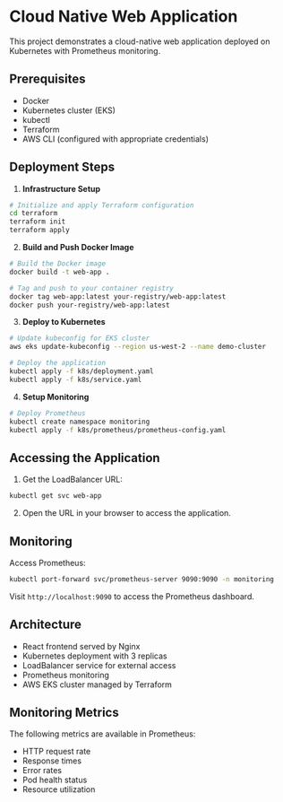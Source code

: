 # Cloud Native Web Application

This project demonstrates a cloud-native web application deployed on Kubernetes with Prometheus monitoring.

## Prerequisites

- Docker
- Kubernetes cluster (EKS)
- kubectl
- Terraform
- AWS CLI (configured with appropriate credentials)

## Deployment Steps

1. **Infrastructure Setup**

```bash
# Initialize and apply Terraform configuration
cd terraform
terraform init
terraform apply
```

2. **Build and Push Docker Image**

```bash
# Build the Docker image
docker build -t web-app .

# Tag and push to your container registry
docker tag web-app:latest your-registry/web-app:latest
docker push your-registry/web-app:latest
```

3. **Deploy to Kubernetes**

```bash
# Update kubeconfig for EKS cluster
aws eks update-kubeconfig --region us-west-2 --name demo-cluster

# Deploy the application
kubectl apply -f k8s/deployment.yaml
kubectl apply -f k8s/service.yaml
```

4. **Setup Monitoring**

```bash
# Deploy Prometheus
kubectl create namespace monitoring
kubectl apply -f k8s/prometheus/prometheus-config.yaml
```

## Accessing the Application

1. Get the LoadBalancer URL:
```bash
kubectl get svc web-app
```

2. Open the URL in your browser to access the application.

## Monitoring

Access Prometheus:
```bash
kubectl port-forward svc/prometheus-server 9090:9090 -n monitoring
```

Visit `http://localhost:9090` to access the Prometheus dashboard.

## Architecture

- React frontend served by Nginx
- Kubernetes deployment with 3 replicas
- LoadBalancer service for external access
- Prometheus monitoring
- AWS EKS cluster managed by Terraform

## Monitoring Metrics

The following metrics are available in Prometheus:
- HTTP request rate
- Response times
- Error rates
- Pod health status
- Resource utilization
